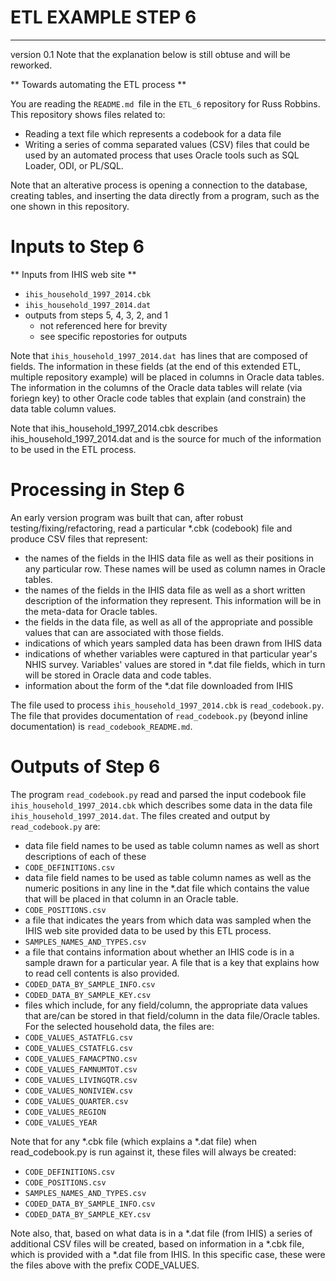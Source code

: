 # ETL EXAMPLE STEP 6
---

version 0.1 
Note that the explanation below is still obtuse and will be reworked.

** Towards automating the ETL process **

You are reading the `README.md `file in the `ETL_6` repository for Russ Robbins. This repository shows files related to:

- Reading a text file which represents a codebook for a data file
- Writing a series of comma separated values (CSV) files that could be used by an automated process that uses Oracle tools such as SQL Loader, ODI, or PL/SQL.

Note that an alterative process is opening a connection to the database, creating tables, and inserting the data directly from a program, such as the one shown in this repository.

# Inputs to Step 6

** Inputs from IHIS web site **

 - `ihis_household_1997_2014.cbk`
 - `ihis_household_1997_2014.dat`
 - outputs from steps 5, 4, 3, 2, and 1
   - not referenced here for brevity
   - see specific repostories for outputs

Note that `ihis_household_1997_2014.dat `has lines that are composed of fields. The information in these fields (at the end of this extended ETL, multiple repository example) will be placed in columns in Oracle data tables. The information in the columns of the Oracle data tables will relate (via foriegn key) to other Oracle code tables that explain (and constrain) the data table column values.

Note that ihis_household_1997_2014.cbk describes ihis_household_1997_2014.dat and is the source for much of the information to be used in the ETL process.

# Processing in Step 6

 An early version program was built that can, after robust testing/fixing/refactoring, read a particular *.cbk (codebook) file and produce CSV files that represent:

- the names of the fields in the IHIS data file as well as their positions in any particular row. These names will be used as column names in Oracle tables.
- the names of the fields in the IHIS data file as well as a short written description of the information they represent. This information will be in the meta-data for Oracle tables.
- the fields in the data file, as well as all of the appropriate and possible values that can are associated with those fields.
- indications of which years sampled data has been drawn from IHIS data
- indications of whether variables were captured in that particular year's NHIS survey. Variables' values are stored in *.dat file fields, which in turn will be stored in Oracle data and code tables.
- information about the form of the *.dat file downloaded from IHIS

The file used to process `ihis_household_1997_2014.cbk` is `read_codebook.py`. The file that provides documentation of `read_codebook.py` (beyond inline documentation) is `read_codebook_README.md`.
	

# Outputs of Step 6

The program `read_codebook.py` read and parsed the input codebook file `ihis_household_1997_2014.cbk` which describes some data in the data file `ihis_household_1997_2014.dat`. The files created and output by `read_codebook.py` are:

- data file field names to be used as table column names as well as short descriptions of each of these
 - `CODE_DEFINITIONS.csv`
- data file field names to be used as table column names as well as the numeric positions in any line in the *.dat file which contains the value that will be placed in that column in an Oracle table.
 - `CODE_POSITIONS.csv`
- a file that indicates the years from which data was sampled when the IHIS web site provided data to be used by this ETL process.
 - `SAMPLES_NAMES_AND_TYPES.csv`
- a file that contains information about whether an IHIS code is in a sample drawn for a particular year. A file that is a key that explains how to read cell contents is also provided.
 - `CODED_DATA_BY_SAMPLE_INFO.csv`
 - `CODED_DATA_BY_SAMPLE_KEY.csv`
- files which include, for any field/column, the appropriate data values that are/can be stored in that field/column in the data file/Oracle tables. For the selected household data, the files are:
 - `CODE_VALUES_ASTATFLG.csv`
 - `CODE_VALUES_CSTATFLG.csv`
 - `CODE_VALUES_FAMACPTNO.csv`
 - `CODE_VALUES_FAMNUMTOT.csv`
 - `CODE_VALUES_LIVINGQTR.csv`
 - `CODE_VALUES_NONIVIEW.csv`
 - `CODE_VALUES_QUARTER.csv`
 - `CODE_VALUES_REGION`
 - `CODE_VALUES_YEAR`

Note that for any *.cbk file (which explains a *.dat file) when read_codebook.py is run against it, these files will always be created:

 - `CODE_DEFINITIONS.csv`
 - `CODE_POSITIONS.csv`
 - `SAMPLES_NAMES_AND_TYPES.csv`
 - `CODED_DATA_BY_SAMPLE_INFO.csv`
 - `CODED_DATA_BY_SAMPLE_KEY.csv`

Note also, that, based on what data is in a *.dat file (from IHIS) a series of additional CSV files will be created, based on information in a *.cbk file, which is provided with a *.dat file from IHIS. In this specific case, these were the files above with the prefix CODE_VALUES.


